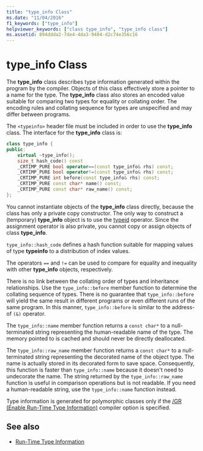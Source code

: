 ```yaml
---
title: "type_info Class"
ms.date: "11/04/2016"
f1_keywords: ["type_info"]
helpviewer_keywords: ["class type_info", "type_info class"]
ms.assetid: 894ddda2-7de4-4da3-9404-d2c74e356c16
---
```

# type_info Class

The **type_info** class describes type information generated within the program by the compiler. Objects of this class effectively store a pointer to a name for the type. The **type_info** class also stores an encoded value suitable for comparing two types for equality or collating order. The encoding rules and collating sequence for types are unspecified and may differ between programs.

The `<typeinfo>` header file must be included in order to use the **type_info** class. The interface for the **type_info** class is:

```cpp
class type_info {
public:
    virtual ~type_info();
    size_t hash_code() const
    _CRTIMP_PURE bool operator==(const type_info& rhs) const;
    _CRTIMP_PURE bool operator!=(const type_info& rhs) const;
    _CRTIMP_PURE int before(const type_info& rhs) const;
    _CRTIMP_PURE const char* name() const;
    _CRTIMP_PURE const char* raw_name() const;
};
```

You cannot instantiate objects of the **type_info** class directly, because the class has only a private copy constructor. The only way to construct a (temporary) **type_info** object is to use the [typeid](../cpp/typeid-operator.md) operator. Since the assignment operator is also private, you cannot copy or assign objects of class **type_info**.

`type_info::hash_code` defines a hash function suitable for mapping values of type **typeinfo** to a distribution of index values.

The operators `==` and `!=` can be used to compare for equality and inequality with other **type_info** objects, respectively.

There is no link between the collating order of types and inheritance relationships. Use the `type_info::before` member function to determine the collating sequence of types. There is no guarantee that `type_info::before` will yield the same result in different programs or even different runs of the same program. In this manner, `type_info::before` is similar to the address-of `(&)` operator.

The `type_info::name` member function returns a `const char*` to a null-terminated string representing the human-readable name of the type. The memory pointed to is cached and should never be directly deallocated.

The `type_info::raw_name` member function returns a `const char*` to a null-terminated string representing the decorated name of the object type. The name is actually stored in its decorated form to save space. Consequently, this function is faster than `type_info::name` because it doesn't need to undecorate the name. The string returned by the `type_info::raw_name` function is useful in comparison operations but is not readable. If you need a human-readable string, use the `type_info::name` function instead.

Type information is generated for polymorphic classes only if the [/GR (Enable Run-Time Type Information)](../build/reference/gr-enable-run-time-type-information.md) compiler option is specified.

## See also

- [Run-Time Type Information](../cpp/run-time-type-information.md)
